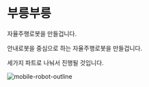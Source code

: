 # 부릉부릉

자율주행로봇을 만들겁니다.

안내로봇을 중심으로 하는 자율주행로봇을 만들겁니다.

세가지 파트로 나눠서 진행될 것입니다.



![mobile-robot-outline](docs/images/mobile-robot-outline.png)